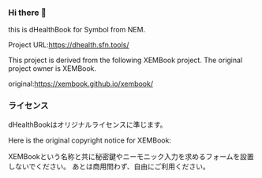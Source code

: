 ### Hi there 👋
this is dHealthBook for Symbol from NEM.

Project URL:https://dhealth.sfn.tools/

This project is derived from the following XEMBook project.
The original project owner is XEMBook.

original:https://xembook.github.io/xembook/

### ライセンス

dHealthBookはオリジナルライセンスに準じます。

Here is the original copyright notice for XEMBook:

XEMBookという名称と共に秘密鍵やニーモニック入力を求めるフォームを設置しないでください。
あとは商用問わず、自由にご利用ください。
